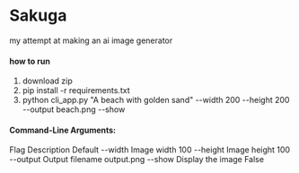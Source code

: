 # Sakuga
my attempt at making an ai image generator

#### how to run
1. download zip
2. pip install -r requirements.txt
3. python cli_app.py "A beach with golden sand" --width 200 --height 200 --output beach.png --show

#### Command-Line Arguments:
Flag	Description	Default
--width	Image width	100
--height	Image height	100
--output	Output filename	output.png
--show	Display the image	False

<!--future plans
How to Improve Image Quality
1. Expand the Training Dataset
Add more scene types (e.g., forests, cities, abstract art).

Use real-world data by collecting prompts from users and manually creating DSL commands.

Use procedural generation tools like Blender to create complex scenes.

2. Enhance the DSL
Add gradients:

plaintext
Copy
fill_gradient 0,0,100,50 #FF0000,#00FF00;
Add textures:

plaintext
Copy
fill_texture 0,0,100,100 "wave_pattern";
Add layers and groups:

plaintext
Copy
begin_layer "background";
set_bg #87CEEB;
end_layer;
3. Improve the AI Model
Use larger models like t5-base or gpt-3.

Fine-tune the model on a GPU for faster training.

Use beam search for better command coherence:

python
Copy
outputs = model.generate(..., num_beams=10, early_stopping=True)
4. Add Error Handling
Validate commands to ensure they are within canvas bounds.

Use fallback rendering for invalid commands (e.g., replace with a default shape/color).

5. Optimize Rendering
Use anti-aliasing to smooth edges for circles and lines:

python
Copy
self.draw.line(..., width=2, joint="curve")
Increase the default canvas size to 512x512 for higher resolution.

6. User Feedback Loop
Allow users to correct bad outputs and save corrections to a dataset.

Retrain the model periodically with new data.

Example Workflow
Generate a beach scene:

bash
Copy
python cli_app.py "A beach with golden sand" --width 200 --height 200 --output beach.png --show
Improve the dataset by adding more scenes and retraining the model.

Enhance the DSL to support gradients and textures.

Fine-tune the model on a GPU for better performance.




>
